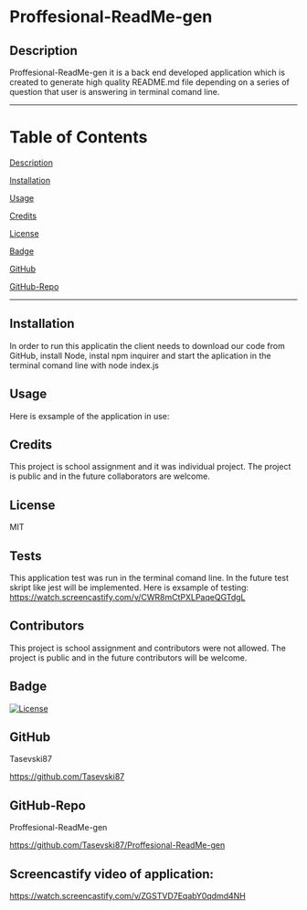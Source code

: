 # Proffesional-ReadMe-gen

  ## Description
Proffesional-ReadMe-gen it is a back end developed application which is created to generate high quality README.md file depending on a series of question that user is answering in terminal comand line.

------------------------------------------------
# Table of Contents

[Description](#Description)

[Installation](#Installation)

[Usage](#Usage)

[Credits](#Credits)

[License](#License)

[Badge](#Badge)

[GitHub](#GitHub)

[GitHub-Repo](#Github-Repo)

-------------------------------------------------

## Installation
In order to run this applicatin the client needs to download our code from GitHub,  install Node, instal npm inquirer and start the aplication in the terminal comand line with node index.js

## Usage
Here is exsample of the application in use:

## Credits
This project is school assignment  and it was individual project. The project is public and in the future collaborators are welcome. 

## License
MIT

## Tests
This application test was run in the terminal comand line. In the future test skript like jest will be implemented. Here is exsample of testing:
https://watch.screencastify.com/v/CWR8mCtPXLPaqeQGTdgL
## Contributors
This project is school assignment and contributors were not allowed. The project is public and in the future contributors will be welcome.

## Badge
[![License](https://img.shields.io/badge/License-MIT-blue.svg)](https://opensource.org/licenses/MIT)

## GitHub
Tasevski87

https://github.com/Tasevski87

## GitHub-Repo
Proffesional-ReadMe-gen

https://github.com/Tasevski87/Proffesional-ReadMe-gen

## Screencastify video of application:
https://watch.screencastify.com/v/ZGSTVD7EqabY0qdmd4NH